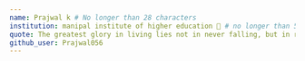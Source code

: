 ```yaml
---
name: Prajwal k # No longer than 28 characters
institution: manipal institute of higher education 🚩 # no longer than 58 characters
quote: The greatest glory in living lies not in never falling, but in rising every time we fall
github_user: Prajwal056
---
```

